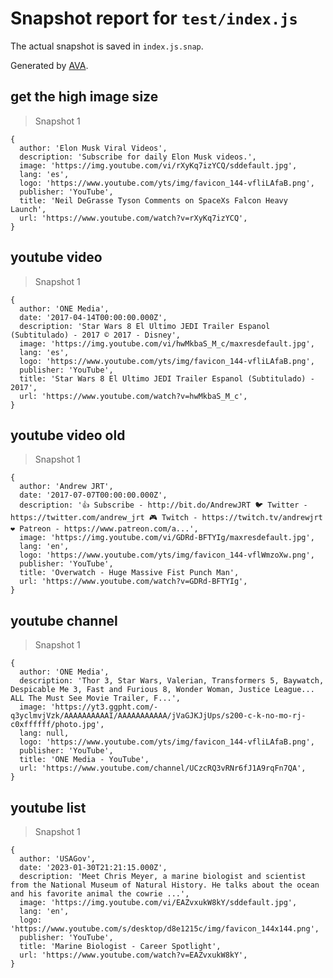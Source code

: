 # Snapshot report for `test/index.js`

The actual snapshot is saved in `index.js.snap`.

Generated by [AVA](https://avajs.dev).

## get the high image size

> Snapshot 1

    {
      author: 'Elon Musk Viral Videos',
      description: 'Subscribe for daily Elon Musk videos.',
      image: 'https://img.youtube.com/vi/rXyKq7izYCQ/sddefault.jpg',
      lang: 'es',
      logo: 'https://www.youtube.com/yts/img/favicon_144-vfliLAfaB.png',
      publisher: 'YouTube',
      title: 'Neil DeGrasse Tyson Comments on SpaceXs Falcon Heavy Launch',
      url: 'https://www.youtube.com/watch?v=rXyKq7izYCQ',
    }

## youtube video

> Snapshot 1

    {
      author: 'ONE Media',
      date: '2017-04-14T00:00:00.000Z',
      description: 'Star Wars 8 El Ultimo JEDI Trailer Espanol (Subtitulado) - 2017 © 2017 - Disney',
      image: 'https://img.youtube.com/vi/hwMkbaS_M_c/maxresdefault.jpg',
      lang: 'es',
      logo: 'https://www.youtube.com/yts/img/favicon_144-vfliLAfaB.png',
      publisher: 'YouTube',
      title: 'Star Wars 8 El Ultimo JEDI Trailer Espanol (Subtitulado) - 2017',
      url: 'https://www.youtube.com/watch?v=hwMkbaS_M_c',
    }

## youtube video old

> Snapshot 1

    {
      author: 'Andrew JRT',
      date: '2017-07-07T00:00:00.000Z',
      description: '👍 Subscribe - http://bit.do/AndrewJRT 🐦 Twitter - https://twitter.com/andrew_jrt 🎮 Twitch - https://twitch.tv/andrewjrt ❤ Patreon - https://www.patreon.com/a...',
      image: 'https://img.youtube.com/vi/GDRd-BFTYIg/maxresdefault.jpg',
      lang: 'en',
      logo: 'https://www.youtube.com/yts/img/favicon_144-vflWmzoXw.png',
      publisher: 'YouTube',
      title: 'Overwatch - Huge Massive Fist Punch Man',
      url: 'https://www.youtube.com/watch?v=GDRd-BFTYIg',
    }

## youtube channel

> Snapshot 1

    {
      author: 'ONE Media',
      description: 'Thor 3, Star Wars, Valerian, Transformers 5, Baywatch, Despicable Me 3, Fast and Furious 8, Wonder Woman, Justice League... ALL The Must See Movie Trailer, F...',
      image: 'https://yt3.ggpht.com/-q3yclmvjVzk/AAAAAAAAAAI/AAAAAAAAAAA/jVaGJKJjUps/s200-c-k-no-mo-rj-c0xffffff/photo.jpg',
      lang: null,
      logo: 'https://www.youtube.com/yts/img/favicon_144-vfliLAfaB.png',
      publisher: 'YouTube',
      title: 'ONE Media - YouTube',
      url: 'https://www.youtube.com/channel/UCzcRQ3vRNr6fJ1A9rqFn7QA',
    }

## youtube list

> Snapshot 1

    {
      author: 'USAGov',
      date: '2023-01-30T21:21:15.000Z',
      description: 'Meet Chris Meyer, a marine biologist and scientist from the National Museum of Natural History. He talks about the ocean and his favorite animal the cowrie ...',
      image: 'https://img.youtube.com/vi/EAZvxukW8kY/sddefault.jpg',
      lang: 'en',
      logo: 'https://www.youtube.com/s/desktop/d8e1215c/img/favicon_144x144.png',
      publisher: 'YouTube',
      title: 'Marine Biologist - Career Spotlight',
      url: 'https://www.youtube.com/watch?v=EAZvxukW8kY',
    }
